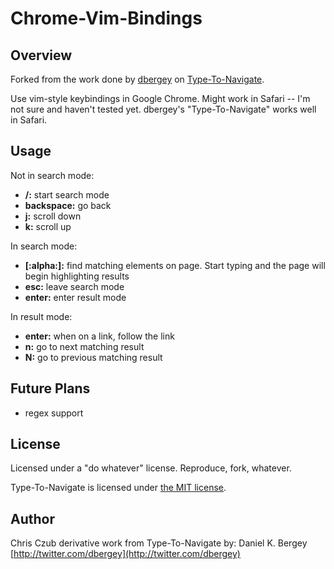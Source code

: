 Chrome-Vim-Bindings
===================

Overview
--------

Forked from the work done by [dbergey](https://github.com/dbergey/) on [Type-To-Navigate](https://github.com/dbergey/Type-To-Navigate/).

Use vim-style keybindings in Google Chrome. Might work in Safari -- I'm not sure and haven't tested yet. dbergey's "Type-To-Navigate" works well in Safari.

Usage
-----

Not in search mode:

- **/:** start search mode
- **backspace:** go back
- **j:** scroll down
- **k:** scroll up

In search mode:

- **[:alpha:]:** find matching elements on page. Start typing and the page will begin highlighting results
- **esc:** leave search mode
- **enter:** enter result mode

In result mode:

- **enter:** when on a link, follow the link
- **n:** go to next matching result
- **N:** go to previous matching result

Future Plans
------------

- regex support

License
-------

Licensed under a "do whatever" license. Reproduce, fork, whatever.

Type-To-Navigate is licensed under [the MIT license](http://creativecommons.org/licenses/MIT/).

Author
------
Chris Czub
derivative work from Type-To-Navigate by:
Daniel K. Bergey  
[http://twitter.com/dbergey](http://twitter.com/dbergey)
